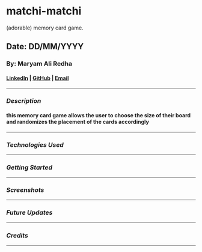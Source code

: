 # matchi-matchi

(adorable) memory card game.

## Date: DD/MM/YYYY

### By: Maryam Ali Redha

#### [LinkedIn](https://www.linkedin.com/in/maryam-ali-hasan-98b9a3282/) | [GitHub](https://github.com/maryamalihasanebrahim) | [Email](http://www.gmail.com/)

---

### **_Description_**

#### this memory card game allows the user to choose the size of their board and randomizes the placement of the cards accordingly

---

### **_Technologies Used_**

---

### **_Getting Started_**

---

### **_Screenshots_**

---

### **_Future Updates_**

---

### **_Credits_**

---
